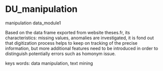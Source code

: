 # DU_manipulation
manipulation data_module1

Based on the data frame exported from website theses.fr, its characteristics: missing values, anomalies are investigated, it is fond out that digitization process helps to keep on tracking of the precise information, but more additional features need to be introduced in order to distinguish potentially errors such as homonym issue.

keys words: data manipulation, text mining 
